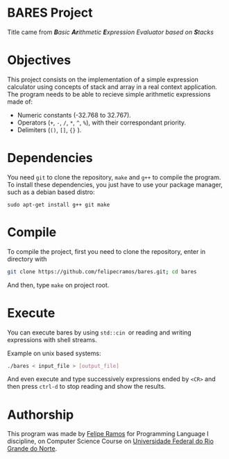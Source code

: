 # BARES Project
Title came from _**B**asic **Ar**ithmetic **E**xpression Evaluator based on **S**tacks_

# Objectives
This project consists on the implementation of a simple expression calculator using concepts of stack and array in a real context application. The program needs to be able to recieve simple arithmetic expressions made of:

+ Numeric constants (-32.768 to 32.767).
+ Operators (`+`, `-`, `/`, `*`, `^`, `%`), with their correspondant priority.
+ Delimiters (`()`, `[]`, `{}` ).

# Dependencies
You need `git` to clone the repository, `make` and `g++` to compile the program. To install these dependencies, you just have to use your package manager, such as a debian based distro:

`sudo apt-get install g++ git make`

# Compile
To compile the project, first you need to clone the repository, enter in directory with

````bash
git clone https://github.com/felipecramos/bares.git; cd bares
````

And then, type `make` on project root.

# Execute
You can execute bares by using `std::cin `or reading and writing expressions with shell streams.

Example on unix based systems:

```bash
./bares < input_file > [output_file]
```
And even execute and type successively expressions ended by `<CR>` and then press `ctrl-d` to stop reading and show the results.

# Authorship
This program was made by [Felipe Ramos](https://github.com/FelipeCRamos) for Programming Language I discipline, on Computer Science Course on [Universidade Federal do Rio Grande do Norte](https://ufrn.br).
